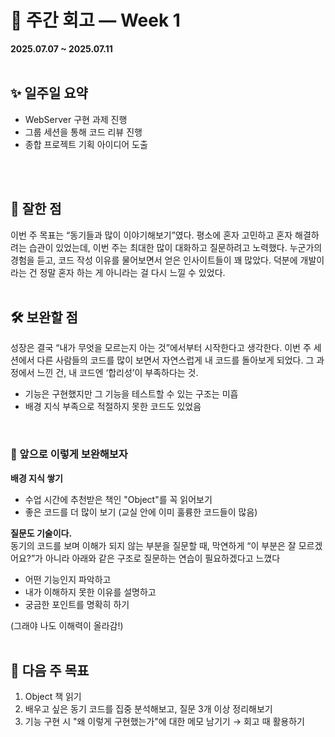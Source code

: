# 🌱 주간 회고 — Week 1  
**2025.07.07 ~ 2025.07.11**
<br/>
<br/>

## ✨ 일주일 요약
- WebServer 구현 과제 진행
- 그룹 세션을 통해 코드 리뷰 진행
- 종합 프로젝트 기획 아이디어 도출
<br/>
<br/>

## 🙌 잘한 점

이번 주 목표는 “동기들과 많이 이야기해보기”였다.
평소에 혼자 고민하고 혼자 해결하려는 습관이 있었는데, 이번 주는 최대한 많이 대화하고 질문하려고 노력했다.
누군가의 경험을 듣고, 코드 작성 이유를 물어보면서 얻은 인사이트들이 꽤 많았다.
덕분에 개발이라는 건 정말 혼자 하는 게 아니라는 걸 다시 느낄 수 있었다.
<br/>
<br/>

## 🛠️ 보완할 점

성장은 결국 “내가 무엇을 모르는지 아는 것”에서부터 시작한다고 생각한다.
이번 주 세션에서 다른 사람들의 코드를 많이 보면서 자연스럽게 내 코드를 돌아보게 되었다.
그 과정에서 느낀 건, 내 코드엔 ‘합리성’이 부족하다는 것.

- 기능은 구현했지만 그 기능을 테스트할 수 있는 구조는 미흡  
- 배경 지식 부족으로 적절하지 못한 코드도 있었음  
<br/>

### 🔧 앞으로 이렇게 보완해보자  

**배경 지식 쌓기**  
- 수업 시간에 추천받은 책인 "Object"를 꼭 읽어보기  
- 좋은 코드를 더 많이 보기 (교실 안에 이미 훌륭한 코드들이 많음)

**질문도 기술이다.**  
동기의 코드를 보며 이해가 되지 않는 부분을 질문할 때, 
막연하게 “이 부분은 잘 모르겠어요?”가 아니라 아래와 같은 구조로 질문하는 연습이 필요하겠다고 느꼈다
- 어떤 기능인지 파악하고  
- 내가 이해하지 못한 이유를 설명하고  
- 궁금한 포인트를 명확히 하기  

(그래야 나도 이해력이 올라감!)
<br/>
<br/>

## 🎯 다음 주 목표

1. Object 책 읽기  
2. 배우고 싶은 동기 코드를 집중 분석해보고, 질문 3개 이상 정리해보기  
3. 기능 구현 시 "왜 이렇게 구현했는가"에 대한 메모 남기기 → 회고 때 활용하기  
<br/>
